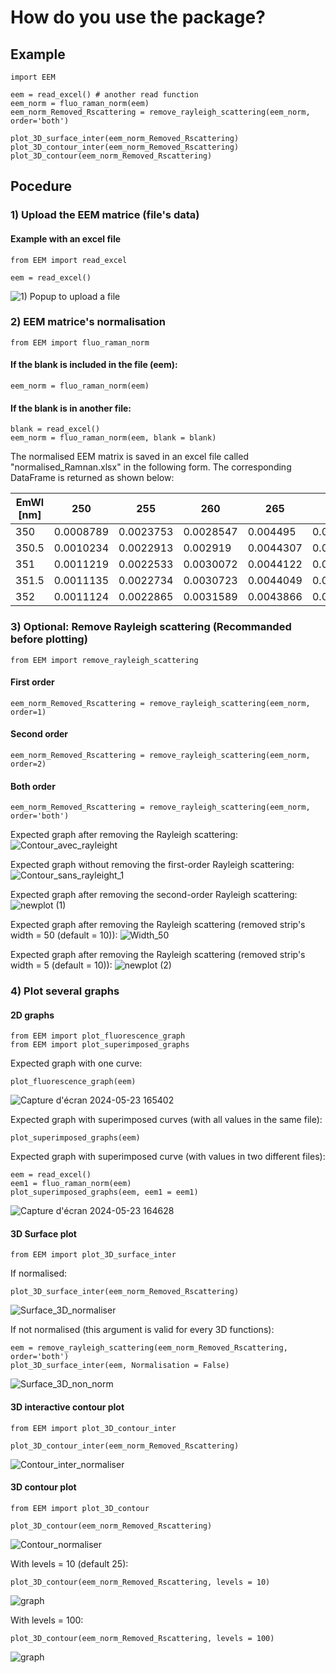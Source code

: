 # How do you use the package?

## Example
```
import EEM
```
```
eem = read_excel() # another read function
eem_norm = fluo_raman_norm(eem)
eem_norm_Removed_Rscattering = remove_rayleigh_scattering(eem_norm, order='both')

plot_3D_surface_inter(eem_norm_Removed_Rscattering)
plot_3D_contour_inter(eem_norm_Removed_Rscattering)
plot_3D_contour(eem_norm_Removed_Rscattering)
```

## Pocedure
### 1) Upload the EEM matrice (file's data)
#### Example with an excel file
```
from EEM import read_excel
```
```
eem = read_excel()
```
![1) Popup to upload a file](https://github.com/jojorichard/Fluorescence_Raman_normalisation/assets/160777950/7c6659a7-ebd5-45e2-9a22-ae398a53ba9f)

 ### 2) EEM matrice's normalisation
 ```
from EEM import fluo_raman_norm
```
 #### If the blank is included in the file (eem):

 ```
 eem_norm = fluo_raman_norm(eem)
```
#### If the blank is in another file:

 ```
 blank = read_excel()
 eem_norm = fluo_raman_norm(eem, blank = blank)
 ```
 The normalised EEM matrix is saved in an excel file called "normalised_Ramnan.xlsx" in the following form. The corresponding DataFrame is returned as shown below:
 
 | EmWl [nm] | 250        | 255        | 260        | 265        | 270        | 275        | 280        | 285        | 290        | 295        | 300        |
| --------- | ---------- | ---------- | ---------- | ---------- | ---------- | ---------- | ---------- | ---------- | ---------- | ---------- | ---------- |
| 350       | 0.0008789  | 0.0023753  | 0.0028547  | 0.004495   | 0.0065382  | 0.0060588  | 0.0084375  | 0.0080449  | 0.0088119  | 0.0091292  | 0.0088656  |
| 350.5     | 0.0010234  | 0.0022913  | 0.002919   | 0.0044307  | 0.0058528  | 0.0064289  | 0.0076323  | 0.009171   | 0.0087779  | 0.0084182  | 0.0080242  |
| 351       | 0.0011219  | 0.0022533  | 0.0030072  | 0.0044122  | 0.0055507  | 0.0064891  | 0.0079348  | 0.0089342  | 0.0090996  | 0.0080688  | 0.007986   |
| 351.5     | 0.0011135  | 0.0022734  | 0.0030723  | 0.0044049  | 0.0056659  | 0.0065027  | 0.0079862  | 0.0089206  | 0.0089053  | 0.0079954  | 0.0079835  |
| 352       | 0.0011124  | 0.0022865  | 0.0031589  | 0.0043866  | 0.0056515  | 0.0065596  | 0.0079579  | 0.0087859  | 0.00886    | 0.007912   | 0.0078569  |

### 3) Optional: Remove Rayleigh scattering (Recommanded before plotting)
 ```
from EEM import remove_rayleigh_scattering
```
#### First order
```
eem_norm_Removed_Rscattering = remove_rayleigh_scattering(eem_norm, order=1)
```
#### Second order
```
eem_norm_Removed_Rscattering = remove_rayleigh_scattering(eem_norm, order=2)
```
#### Both order 
```
eem_norm_Removed_Rscattering = remove_rayleigh_scattering(eem_norm, order='both')
```

Expected graph after removing the Rayleigh scattering:
![Contour_avec_rayleight](https://github.com/jojorichard/Fluorescence_Raman_normalisation/assets/160879372/b5c398f0-6a77-4ef2-8ee6-5b1a8e8a1982)


Expected graph without removing the first-order Rayleigh scattering:
![Contour_sans_rayleight_1](https://github.com/jojorichard/Fluorescence_Raman_normalisation/assets/160879372/51c6eb9c-b0d7-45f0-9c32-72e947a0d8f6)


Expected graph after removing the second-order Rayleigh scattering:
![newplot (1)](https://github.com/jojorichard/Fluorescence_Raman_normalisation/assets/160879372/e963f7f0-9b4d-477b-a233-0d2dea92bd66)


Expected graph after removing the Rayleigh scattering (removed strip's width = 50 (default = 10)):
![Width_50](https://github.com/jojorichard/Fluorescence_Raman_normalisation/assets/160879372/e1fc636a-495c-4555-9085-ccc6a8f967b4)


Expected graph after removing the Rayleigh scattering (removed strip's width = 5 (default = 10)):
![newplot (2)](https://github.com/jojorichard/Fluorescence_Raman_normalisation/assets/160879372/0c09c6e6-915e-4589-a5c7-07e2b00fb1f4)


### 4) Plot several graphs

#### 2D graphs
 ```
from EEM import plot_fluorescence_graph
from EEM import plot_superimposed_graphs
```
Expected graph with one curve:
```
plot_fluorescence_graph(eem)
```
![Capture d'écran 2024-05-23 165402](https://github.com/jojorichard/Fluorescence_Raman_normalisation/assets/160879372/f11c8d96-2487-41c7-bb9e-c405dd49e496)

Expected graph with superimposed curves (with all values in the same file):
```
plot_superimposed_graphs(eem)
```
Expected graph with superimposed curve (with values in two different files):
```
eem = read_excel()
eem1 = fluo_raman_norm(eem)
plot_superimposed_graphs(eem, eem1 = eem1)
```
![Capture d'écran 2024-05-23 164628](https://github.com/jojorichard/Fluorescence_Raman_normalisation/assets/160879372/9f74d508-8a74-4085-8c4e-1b309c18bb76)


#### 3D Surface plot
 ```
from EEM import plot_3D_surface_inter
```
If normalised:
```
plot_3D_surface_inter(eem_norm_Removed_Rscattering)
```
![Surface_3D_normaliser](https://github.com/jojorichard/Fluorescence_Raman_normalisation/assets/160777950/bb81fea8-7f79-447c-95d3-a86e67a2bf86)

If not normalised (this argument is valid for every 3D functions):
```
eem = remove_rayleigh_scattering(eem_norm_Removed_Rscattering, order='both')
plot_3D_surface_inter(eem, Normalisation = False)
```
![Surface_3D_non_norm](https://github.com/jojorichard/Fluorescence_Raman_normalisation/assets/160777950/f43e98ef-3fbe-450e-9e13-4468f3cf365b)

#### 3D interactive contour plot
 ```
from EEM import plot_3D_contour_inter
```
```
plot_3D_contour_inter(eem_norm_Removed_Rscattering)
```
![Contour_inter_normaliser](https://github.com/jojorichard/Fluorescence_Raman_normalisation/assets/160777950/8f2d6b3e-65e4-41af-9a55-0e83b4027e6a)

#### 3D contour plot
 ```
from EEM import plot_3D_contour
```
```
plot_3D_contour(eem_norm_Removed_Rscattering)
```
![Contour_normaliser](https://github.com/jojorichard/Fluorescence_Raman_normalisation/assets/160777950/b91dddd1-342a-4737-8dff-70fc92fc4425)

 With levels = 10 (default 25):
 ```
plot_3D_contour(eem_norm_Removed_Rscattering, levels = 10)
```
 ![graph](https://github.com/jojorichard/Fluorescence_Raman_normalisation/assets/160777950/184e07d6-69d4-42f8-9954-74d8edea04d5)

With levels = 100:
```
plot_3D_contour(eem_norm_Removed_Rscattering, levels = 100)
```
![graph](https://github.com/jojorichard/Fluorescence_Raman_normalisation/assets/160777950/353d7146-4b1c-4b12-994b-5aadc130c6d8)



